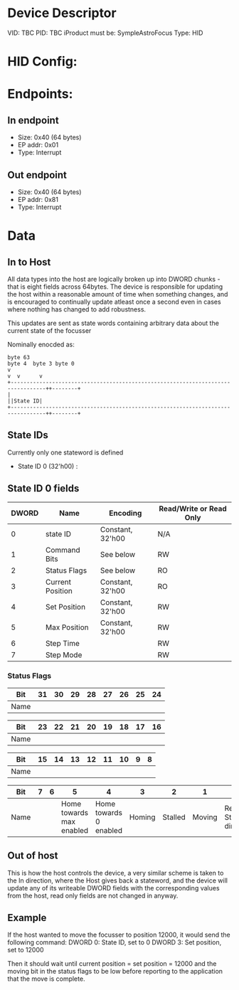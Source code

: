 # Device Descriptor
VID: TBC
PID: TBC
iProduct must be: SympleAstroFocus
Type: HID

# HID Config:

# Endpoints:

## In endpoint
+ Size: 0x40 (64 bytes)
+ EP addr: 0x01
+ Type: Interrupt 

## Out endpoint
+ Size: 0x40 (64 bytes)
+ EP addr: 0x81
+ Type: Interrupt 


# Data

## In to Host
All data types into the host are logically broken up into DWORD chunks - that is eight fields across 64bytes. The device is
responsible for updating the host within a reasonable amount of time when something changes, and is encouraged to continually 
update atleast once a second even in cases where nothing has changed to add robustness.

This updates are sent as state words containing arbitrary data about the current state of the focusser 

Nominally enocded as:
```
byte 63                                                                     byte 4  byte 3 byte 0
v                                                                                v  v      v
+---------------------------------------------------------------------------------++--------+
|                                                                                 ||State ID|
+---------------------------------------------------------------------------------++--------+
```
## State IDs
Currently only one stateword is defined
+ State ID 0 (32'h00) :


## State ID 0 fields
| DWORD | Name | Encoding| Read/Write or Read Only |
| ---   |---   |---      |---                      |
|0      | state ID          | Constant, 32'h00| N/A |
|1      | Command Bits      | See below       |RW |
|2      | Status Flags      | See below       | RO |
|3      | Current Position  | Constant, 32'h00| RO |
|4      | Set Position      | Constant, 32'h00| RW |
|5      | Max Position      | Constant, 32'h00| RW |
|6      | Step Time         |                 |  RW  | 
|7      | Step Mode         |                 | RW |

### Status Flags 
|Bit  | 31 | 30 | 29 | 28 | 27 | 26 | 25 | 24 |
| --- |--- |--- |--- |--- |--- |--- |--- |--- |
|Name |    |    |    |    |    |    |    |    |

|Bit  | 23 | 22 | 21 | 20 | 19 | 18 | 17 | 16 |
| --- |--- |--- |--- |--- |--- |--- |--- |--- |
|Name |    |    |    |    |    |    |    |    |

|Bit  | 15 | 14 | 13 | 12 | 11 | 10 | 9 | 8 |
| --- |--- |--- |--- |--- |--- |--- |--- |--- |
|Name |    |    |    |    |    |    |    |    |

|Bit  | 7 | 6 | 5 | 4 | 3 | 2 | 1 | 0 |
| --- |--- |--- |--- |--- |--- |--- |--- |--- |
|Name |    |    |  Home towards max enabled  | Home towards 0 enabled   |  Homing   |   Stalled |   Moving |  Reverse Step direction |

## Out of host
This is how the host controls the device, a very similar scheme is taken to the In direction, where the Host gives back a stateword, and the device will update any of its writeable DWORD fields
with the corresponding values from the host, read only fields are not changed in anyway.



## Example
If the host wanted to move the focusser to position 12000, it would send the following command:
DWORD 0: State ID, set to 0
DWORD 3: Set position, set to 12000

Then it should wait until current position = set position = 12000 and the moving bit in the status flags to be low before reporting to the application that the move is complete.
